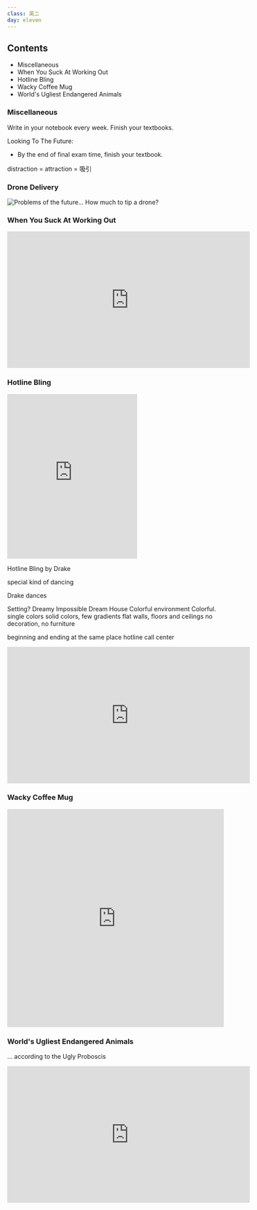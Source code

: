 ```yaml
---
class: 英二
day: eleven
---
```


## Contents

- Miscellaneous
- When You Suck At Working Out
- Hotline Bling
- Wacky Coffee Mug
- World's Ugliest Endangered Animals

<!-- excerpt -->

### Miscellaneous

Write in your notebook every week.
Finish your textbooks.

Looking To The Future:

- By the end of final exam time, finish your textbook.



distraction =
attraction = 吸引

### Drone Delivery

![Problems of the future... How much to tip a drone?](http://www.usnews.com/dims4/USNEWS/1e7b177/2147483647/resize/1200x%3E/format/png/quality/85/?url=%2Fcmsmedia%2F3c%2F1a%2F788b08ed419ab800f247c7d4415a%2F20150216edloc-a.tiff)

### When You Suck At Working Out

<iframe src="https://www.facebook.com/plugins/video.php?href=https%3A%2F%2Fwww.facebook.com%2Fhellogiggles%2Fvideos%2Fvb.209123339112078%2F1194607263897009%2F%3Ftype%3D3&show_text=0&width=560" width="560" height="315" style="border:none;overflow:hidden" scrolling="no" frameborder="0" allowTransparency="true" allowFullScreen="true"></iframe>

### Hotline Bling

<iframe src="https://embed.spotify.com/?uri=spotify%3Atrack%3A1OAYKfE0YdrN7C1yLWaLJo" width="300" height="380" frameborder="0" allowtransparency="true"></iframe>

Hotline Bling by Drake

special kind of dancing

Drake dances

Setting?
Dreamy
Impossible Dream House
Colorful environment
Colorful.
single colors
solid colors, few gradients
flat walls, floors and ceilings
no decoration, no furniture

beginning and ending at the same place
hotline call center

<iframe width="560" height="315" src="https://www.youtube.com/embed/uxpDa-c-4Mc" frameborder="0" allowfullscreen></iframe>

### Wacky Coffee Mug

<iframe src="https://www.facebook.com/plugins/post.php?href=https%3A%2F%2Fwww.facebook.com%2Fboingboing%2Fposts%2F10153593488791179%3A0&width=500" width="500" height="503" style="border:none;overflow:hidden" scrolling="no" frameborder="0" allowTransparency="true"></iframe>

### World's Ugliest Endangered Animals

... according to the Ugly Proboscis

<iframe src="https://www.facebook.com/plugins/video.php?href=https%3A%2F%2Fwww.facebook.com%2FNatGeoOcean%2Fvideos%2Fvb.73170825377%2F10153387278755378%2F%3Ftype%3D3&show_text=0&width=560" width="560" height="315" style="border:none;overflow:hidden" scrolling="no" frameborder="0" allowTransparency="true" allowFullScreen="true"></iframe>



